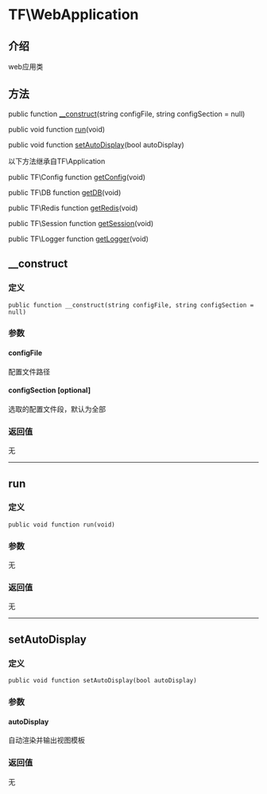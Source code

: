 # TF\\WebApplication

## 介绍
web应用类

## 方法

public function [\__construct](#__construct)(string configFile, string configSection = null)

public void function [run](#run)(void)

public void function [setAutoDisplay](#setautodisplay)(bool autoDisplay)

以下方法继承自TF\\Application

public TF\\Config function [getConfig](Application.md#getconfig)(void)

public TF\\DB function [getDB](Application.md#getdb)(void)

public TF\\Redis function [getRedis](Application.md#getredis)(void)

public TF\\Session function [getSession](Application.md#getsession)(void)

public TF\\Logger function [getLogger](Application.md#getlogger)(void)

## __construct
### 定义
    public function __construct(string configFile, string configSection = null)
### 参数
#### configFile
配置文件路径
#### configSection [optional]
选取的配置文件段，默认为全部
### 返回值
无

-----

## run
### 定义
    public void function run(void)
### 参数
无
### 返回值
无

-----

## setAutoDisplay
### 定义
    public void function setAutoDisplay(bool autoDisplay)
### 参数
#### autoDisplay
自动渲染并输出视图模板
### 返回值
无
